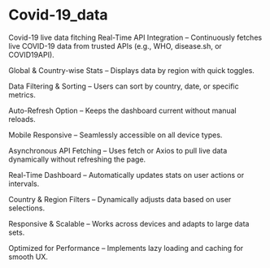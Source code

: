 # Covid-19_data
Covid-19 live data fitching
Real-Time API Integration – Continuously fetches live COVID-19 data from trusted APIs (e.g., WHO, disease.sh, or COVID19API).

Global & Country-wise Stats – Displays data by region with quick toggles.

Data Filtering & Sorting – Users can sort by country, date, or specific metrics.

Auto-Refresh Option – Keeps the dashboard current without manual reloads.

Mobile Responsive – Seamlessly accessible on all device types.

Asynchronous API Fetching – Uses fetch or Axios to pull live data dynamically without refreshing the page.

Real-Time Dashboard – Automatically updates stats on user actions or intervals.

Country & Region Filters – Dynamically adjusts data based on user selections.

Responsive & Scalable – Works across devices and adapts to large data sets.

Optimized for Performance – Implements lazy loading and caching for smooth UX.
